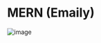 # MERN (Emaily)
![image](https://user-images.githubusercontent.com/32977998/195184811-a3bd90a8-252e-4767-bcfe-3546b9e2ec00.png)
